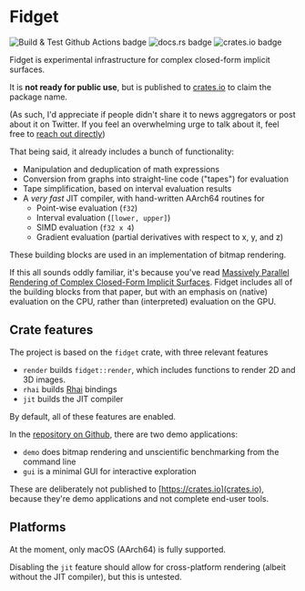 # Fidget
![Build & Test Github Actions badge](https://github.com/mkeeter/fidget/actions/workflows/rust.yml/badge.svg)
![docs.rs badge](https://img.shields.io/docsrs/fidget?label=docs.rs)
![crates.io badge](https://img.shields.io/crates/v/fidget)

Fidget is experimental infrastructure for complex closed-form implicit surfaces.

It is **not ready for public use**, but is published to
[crates.io](https://crates.io) to claim the package name.

(As such, I'd appreciate if people didn't share it to news aggregators or post
about it on Twitter.  If you feel an overwhelming urge to talk about it, feel
free to [reach out directly](https://mattkeeter.com/about))

That being said, it already includes a bunch of functionality:

- Manipulation and deduplication of math expressions
- Conversion from graphs into straight-line code ("tapes") for evaluation
- Tape simplification, based on interval evaluation results
- A _very fast_ JIT compiler, with hand-written AArch64 routines for
    - Point-wise evaluation (`f32`)
    - Interval evaluation (`[lower, upper]`)
    - SIMD evaluation (`f32 x 4`)
    - Gradient evaluation (partial derivatives with respect to x, y, and z)

These building blocks are used in an implementation of bitmap rendering.

If this all sounds oddly familiar, it's because you've read
[Massively Parallel Rendering of Complex Closed-Form Implicit Surfaces](https://www.mattkeeter.com/research/mpr/).
Fidget includes all of the building blocks from that paper, but with an emphasis
on (native) evaluation on the CPU, rather than (interpreted) evaluation on the
GPU.

## Crate features
The project is based on the `fidget` crate, with three relevant features

- `render` builds `fidget::render`, which includes functions to render 2D and
  3D images.
- `rhai` builds [Rhai](https://rhai.rs/) bindings
- `jit` builds the JIT compiler

By default, all of these features are enabled.

In the [repository on Github](https://github.com/mkeeter/fidget), there are
two demo applications:

- `demo` does bitmap rendering and unscientific benchmarking from the command
  line
- `gui` is a minimal GUI for interactive exploration

These are deliberately not published to [https://crates.io](crates.io), because
they're demo applications and not complete end-user tools.

## Platforms
At the moment, only macOS (AArch64) is fully supported.

Disabling the `jit` feature should allow for cross-platform rendering
(albeit without the JIT compiler), but this is untested.

